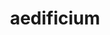 ---
title: aedificium
meaning: building
ch: [seventeen, seventeen7]
pos: noun
stem: aedifici
genend: ī
abbgender: n.
abbgender2: neut.
gender: neuter
declension: second
derivative: edify
six: y
---